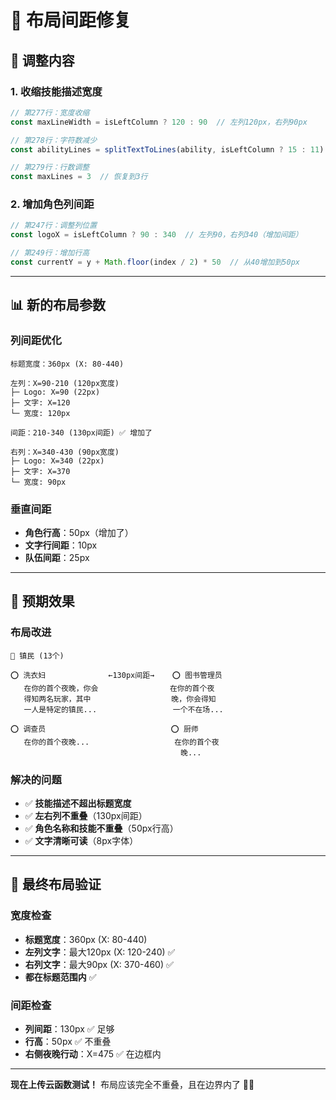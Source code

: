 # 📐 布局间距修复

## 🔧 调整内容

### 1. **收缩技能描述宽度**
```javascript
// 第277行：宽度收缩
const maxLineWidth = isLeftColumn ? 120 : 90  // 左列120px，右列90px

// 第278行：字符数减少
const abilityLines = splitTextToLines(ability, isLeftColumn ? 15 : 11)  // 左列15字符，右列11字符

// 第279行：行数调整
const maxLines = 3  // 恢复到3行
```

### 2. **增加角色列间距**
```javascript
// 第247行：调整列位置
const logoX = isLeftColumn ? 90 : 340  // 左列90，右列340（增加间距）

// 第249行：增加行高
const currentY = y + Math.floor(index / 2) * 50  // 从40增加到50px
```

---

## 📊 新的布局参数

### 列间距优化
```
标题宽度：360px (X: 80-440)

左列：X=90-210 (120px宽度)
├─ Logo: X=90 (22px)
├─ 文字: X=120
└─ 宽度: 120px

间距：210-340 (130px间距) ✅ 增加了

右列：X=340-430 (90px宽度)  
├─ Logo: X=340 (22px)
├─ 文字: X=370
└─ 宽度: 90px
```

### 垂直间距
- **角色行高**：50px（增加了）
- **文字行间距**：10px
- **队伍间距**：25px

---

## 🎨 预期效果

### 布局改进
```
👥 镇民 (13个)

⭕ 洗衣妇              ←130px间距→    ⭕ 图书管理员
   在你的首个夜晚，你会                在你的首个夜
   得知两名玩家，其中                  晚，你会得知
   一人是特定的镇民...                 一个不在场...

⭕ 调查员                            ⭕ 厨师  
   在你的首个夜晚...                   在你的首个夜
                                      晚...
```

### 解决的问题
- ✅ **技能描述不超出标题宽度**
- ✅ **左右列不重叠**（130px间距）
- ✅ **角色名称和技能不重叠**（50px行高）
- ✅ **文字清晰可读**（8px字体）

---

## 📏 最终布局验证

### 宽度检查
- **标题宽度**：360px (X: 80-440)
- **左列文字**：最大120px (X: 120-240) ✅
- **右列文字**：最大90px (X: 370-460) ✅
- **都在标题范围内** ✅

### 间距检查
- **列间距**：130px ✅ 足够
- **行高**：50px ✅ 不重叠
- **右侧夜晚行动**：X=475 ✅ 在边框内

---

**现在上传云函数测试！** 布局应该完全不重叠，且在边界内了 📐✨
